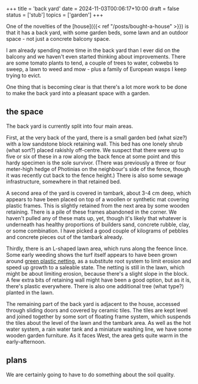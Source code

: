 +++
title = 'back yard'
date = 2024-11-03T00:06:17+10:00
draft = false
status = ['stub']
topics = ['garden']
+++

One of the novelties of the [house]({{< ref "/posts/bought-a-house" >}}) is that it has a back yard, with some garden beds, some lawn and an outdoor space - not just a concrete balcony space. 

I am already spending more time in the back yard than I ever did on the balcony and we haven't even started thinking about improvements. There are some tomato plants to tend, a couple of trees to water, cobwebs to sweep, a lawn to weed and mow - plus a family of European wasps I keep trying to evict.

One thing that is becoming clear is that there's a lot more work to be done to make the back yard into a pleasant space with a garden.

<!--more-->

## the space

The back yard is currently split into four main areas.

First, at the very back of the yard, there is a small garden bed (what size?) with a low sandstone block retaining wall. This bed has one lonely shrub (what sort?) placed rakishly off-centre. We suspect that there were up to five or six of these in a row along the back fence at some point and this hardy specimen is the sole survivor. (There was previously a three or four meter-high hedge of Photinias on the neighbour's side of the fence, though it was recently cut back to the fence height.) There is also some sewage infrastructure, somewhere in that retained bed.

A second area of the yard is covered in tambark, about 3-4 cm deep, which appears to have been placed on top of a woollen or synthetic mat covering plastic frames. This is slightly retained from the next area by some wooden retaining. There is a pile of these frames abandoned in the corner. We haven't pulled any of these mats up, yet, though it's likely that whatever is underneath has healthy proportions of builders sand, concrete rubble, clay, or some combination. I have picked a good couple of kilograms of pebbles and concrete pieces out of the tambark already.

Thirdly, there is an L-shaped lawn area, which runs along the feence lince. Some early weeding shows the turf itself appears to have been grown around [green plastic netting](https://thelawnman.co.uk/plastic-netting-in-turf-a-nightmare-for-wildlife-and-gardeners/), as a substitute root system to limit erosion and speed up growth to a saleable state. The netting is still in the lawn, which might be about limiting erosion, because there's a slight slope in the block. A few extra bits of retaining wall might have been a good option, but as it is, there's plastic everywhere. There is also one additional tree (what type?) planted in the lawn.

The remaining part of the back yard is adjacent to the house, accessed through sliding doors and covered by ceramic tiles. The tiles are kept level and joined together by some sort of floating frame system, which suspends the tiles about the level of the lawn and the tambark area. As well as the hot water system, a rain water tank and a miniature washing line, we have some wooden garden furniture. As it faces West, the area gets quite warm in the early-afternoon.

## plans

We are certainly going to have to do something about the soil quality.